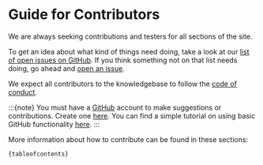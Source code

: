 # Guide for Contributors
We are always seeking contributions and testers for all sections of the site.

To get an idea about what kind of things need doing, take a look at our
[list of open issues on GitHub](https://github.com/ukan-computational-acoustics/ca-knowledgebase/issues).
If you think something not on that list needs doing, go ahead and [open an issue](https://github.com/ukan-computational-acoustics/ca-knowledgebase/issues/new).

We expect all contributors to the knowledgebase to follow the [code of conduct](../CODE_OF_CONDUCT).

:::{note}
You must have a [GitHub](https://github.com/) account to make suggestions or contributions. Create one [here](https://github.com/signup). You can find a simple tutorial on using basic GitHub functionality [here](https://guides.github.com/activities/hello-world/).
:::

More information about how to contribute can be found in these sections:

```
{tableofcontents}
```
